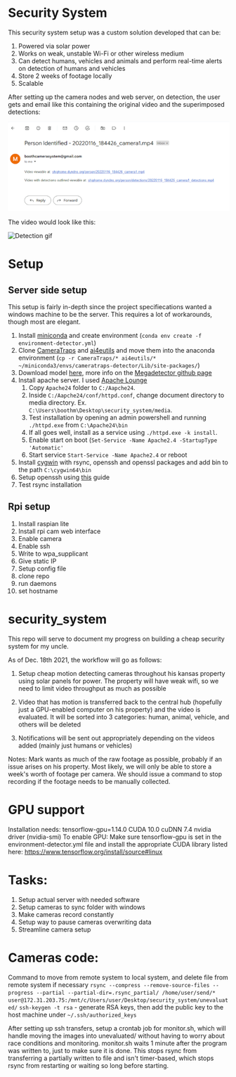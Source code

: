 # Security System

This security system setup was a custom solution developed that can be:
1. Powered via solar power
2. Works on weak, unstable Wi-Fi or other wireless  medium
3. Can detect humans, vehicles and animals and perform real-time alerts on detection of humans and vehicles
4. Store 2 weeks of footage locally
5. Scalable

After setting up the camera nodes and web server, on detection, the user gets and email like this containing the original video and the superimposed detections:

![Detection Email](images/detection_email.png)

The video would look like this:

![Detection gif](images/20220117_201946_camera1_detections.gif)


# Setup

## Server side setup
This setup is fairly in-depth since the project specifiecations wanted a windows machine to be the server. This requires a lot of workarounds, though most are elegant.  
1. Install [miniconda](https://docs.conda.io/en/latest/miniconda.html#windows-installers) and create environment (`conda env create -f environment-detector.yml`)
2. Clone [CameraTraps](https://github.com/microsoft/CameraTraps) and [ai4eutils](https://github.com/microsoft/ai4eutils) and move them into the anaconda environment (`cp -r CameraTraps/* ai4eutils/* ~/miniconda3/envs/cameratraps-detector/Lib/site-packages/`)
3. Download model [here](https://lilablobssc.blob.core.windows.net/models/camera_traps/megadetector/md_v4.1.0/md_v4.1.0.pb), more info on the [Megadetector github page](https://github.com/microsoft/CameraTraps/blob/master/megadetector.md)
4. Install apache server. I used [Apache Lounge](https://www.apachelounge.com/download/)
	1. Copy `Apache24` folder to `C:/Aapche24`.
	2. Inside `C:/Aapche24/conf/httpd.conf`, change document directory to media directory. Ex. `C:\Users\boothm\Desktop\security_system/media`.
	3. Test installation by opening an admin powershell and running `./httpd.exe` from `C:\Apache24\bin`
	4. If all goes well, install as a service using `./httpd.exe -k install`.
	5. Enable start on boot (`Set-Service -Name Apache2.4 -StartupType 'Automatic'`
	6. Start service `Start-Service -Name Apache2.4` or reboot
5. Install [cygwin](https://www.cygwin.com/) with rsync, openssh and openssl packages and add bin to the path `C:\cygwin64\bin`
6. Setup openssh using [this](https://docs.oracle.com/cd/E24628_01/install.121/e22624/preinstall_req_cygwin_ssh.htm#EMBSC281) guide
7. Test rsync installation

## Rpi setup
1. Install raspian lite
2. Install rpi cam web interface
3. Enable camera
4. Enable ssh
5. Write to wpa_supplicant
6. Give static IP
7. Setup config file
8. clone repo
9. run daemons
10. set hostname

# security_system

This repo will serve to document my progress on building a cheap security system for my uncle.

As of Dec. 18th 2021, the workflow will go as follows:
1. Setup cheap motion detecting cameras throughout his kansas property using solar panels for power.
The property will have weak wifi, so we need to limit video throughput as much as possible

2. Video that has motion is transferred back to the central hub (hopefully just a GPU-enabled computer on his property) and the video is evaluated. It will be sorted into 3 categories: human, animal, vehicle, and others will be deleted

3. Notifications will be sent out appropriately depending on the videos added (mainly just humans or vehicles)

Notes:
Mark wants as much of the raw footage as possible, probably if an issue arises on his property. Most likely, we will only be able to store a week's worth of footage per camera. We should issue a command to stop recording if the footage needs to be manually collected.

# GPU support
Installation needs:
tensorflow-gpu=1.14.0
CUDA 10.0
cuDNN 7.4
nvidia driver (nvidia-smi)
To enable GPU:
Make sure tensorflow-gpu is set in the environment-detector.yml file and install the appropriate CUDA library listed here: https://www.tensorflow.org/install/source#linux


# Tasks:
1. Setup actual server with needed software
2. Setup cameras to sync folder with windows
3. Make cameras record constantly
4. Setup way to pause cameras overwriting data
5. Streamline camera setup

# Cameras code:
Command to move from remote system to local system, and delete file from remote system if necessary
`rsync --compress --remove-source-files --progress --partial --partial-dir=.rsync_partial/ /home/user/send/* user@172.31.203.75:/mnt/c/Users/user/Desktop/security_system/unevaluated/`
`ssh-keygen -t rsa` - generate RSA keys, then add the public key to the host machine under `~/.ssh/authorized_keys`

After setting up ssh transfers, setup a crontab job for monitor.sh, which will handle moving the images into unevaluated/ without having to worry about race conditions and monitoring. monitor.sh waits 1 minute after the program was written to, just to make sure it is done. This stops rsync from transferring a partially written to file and isn't timer-based, which stops rsync from restarting or waiting so long before starting.
